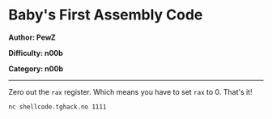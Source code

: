 # Baby's First Assembly Code
**Author: PewZ**

**Difficulty: n00b**

**Category: n00b**

---

Zero out the `rax` register. Which means you have to set `rax` to 0.  That's it!

```
nc shellcode.tghack.no 1111
```
